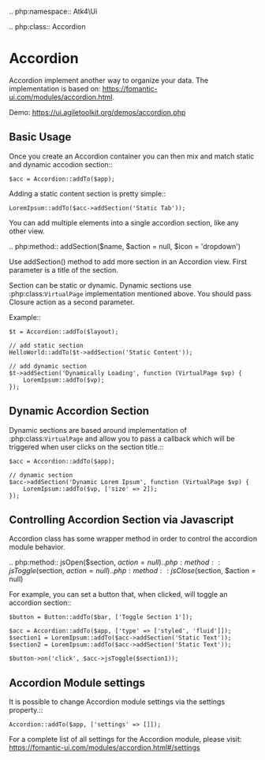 .. php:namespace:: Atk4\Ui

.. php:class:: Accordion

# Accordion

Accordion implement another way to organize your data. The implementation is based on: https://fomantic-ui.com/modules/accordion.html.


Demo: https://ui.agiletoolkit.org/demos/accordion.php

## Basic Usage

Once you create an Accordion container you can then mix and match static and dynamic accodion section::

    $acc = Accordion::addTo($app);


Adding a static content section is pretty simple::

    LoremIpsum::addTo($acc->addSection('Static Tab'));

You can add multiple elements into a single accordion section, like any other view.

.. php:method:: addSection($name, $action = null, $icon = 'dropdown')

Use addSection() method to add more section in an Accordion view. First parameter is a title of the section.

Section can be static or dynamic. Dynamic sections use :php:class:`VirtualPage` implementation mentioned above.
You should pass Closure action as a second parameter.

Example::

    $t = Accordion::addTo($layout);

    // add static section
    HelloWorld::addTo($t->addSection('Static Content'));

    // add dynamic section
    $t->addSection('Dynamically Loading', function (VirtualPage $vp) {
        LoremIpsum::addTo($vp);
    });

## Dynamic Accordion Section

Dynamic sections are based around implementation of :php:class:`VirtualPage` and allow you
to pass a callback which will be triggered when user clicks on the section title.::

    $acc = Accordion::addTo($app);

    // dynamic section
    $acc->addSection('Dynamic Lorem Ipsum', function (VirtualPage $vp) {
        LoremIpsum::addTo($vp, ['size' => 2]);
    });

## Controlling Accordion Section via Javascript

Accordion class has some wrapper method in order to control the accordion module behavior.

.. php:method:: jsOpen($section, $action = null)
.. php:method:: jsToggle($section, $action = null)
.. php:method:: jsClose($section, $action = null)

For example, you can set a button that, when clicked, will toggle an accordion section::

    $button = Button::addTo($bar, ['Toggle Section 1']);

    $acc = Accordion::addTo($app, ['type' => ['styled', 'fluid']]);
    $section1 = LoremIpsum::addTo($acc->addSection('Static Text'));
    $section2 = LoremIpsum::addTo($acc->addSection('Static Text'));

    $button->on('click', $acc->jsToggle($section1));

## Accordion Module settings

It is possible to change Accordion module settings via the settings property.::

    Accordion::addTo($app, ['settings' => []]);

For a complete list of all settings for the Accordion module, please visit: https://fomantic-ui.com/modules/accordion.html#/settings

